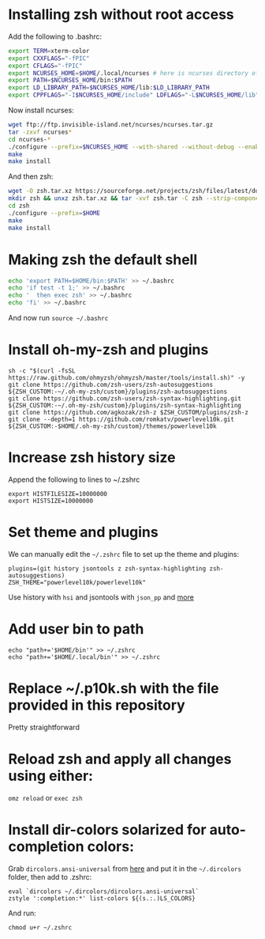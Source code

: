 # Installing zsh without root access

Add the following to .bashrc:

```bash
export TERM=xterm-color
export CXXFLAGS="-fPIC"
export CFLAGS="-fPIC"
export NCURSES_HOME=$HOME/.local/ncurses # here is ncurses directory of home directory. You can set your own path
export PATH=$NCURSES_HOME/bin:$PATH
export LD_LIBRARY_PATH=$NCURSES_HOME/lib:$LD_LIBRARY_PATH
export CPPFLAGS="-I$NCURSES_HOME/include" LDFLAGS="-L$NCURSES_HOME/lib"
```
Now install ncurses:

```bash
wget ftp://ftp.invisible-island.net/ncurses/ncurses.tar.gz
tar -zxvf ncurses*
cd ncurses-*
./configure --prefix=$NCURSES_HOME --with-shared --without-debug --enable-widec  
make
make install
```
And then zsh:

```bash
wget -O zsh.tar.xz https://sourceforge.net/projects/zsh/files/latest/download --no-check-certificate
mkdir zsh && unxz zsh.tar.xz && tar -xvf zsh.tar -C zsh --strip-components 1
cd zsh
./configure --prefix=$HOME
make
make install
```



# Making zsh the default shell

```bash
echo 'export PATH=$HOME/bin:$PATH' >> ~/.bashrc
echo 'if test -t 1;' >> ~/.bashrc
echo '  then exec zsh' >> ~/.bashrc
echo 'fi' >> ~/.bashrc
```

And now run ```source ~/.bashrc```

# Install oh-my-zsh and plugins

```
sh -c "$(curl -fsSL https://raw.github.com/ohmyzsh/ohmyzsh/master/tools/install.sh)" -y
git clone https://github.com/zsh-users/zsh-autosuggestions ${ZSH_CUSTOM:-~/.oh-my-zsh/custom}/plugins/zsh-autosuggestions
git clone https://github.com/zsh-users/zsh-syntax-highlighting.git ${ZSH_CUSTOM:-~/.oh-my-zsh/custom}/plugins/zsh-syntax-highlighting
git clone https://github.com/agkozak/zsh-z $ZSH_CUSTOM/plugins/zsh-z
git clone --depth=1 https://github.com/romkatv/powerlevel10k.git ${ZSH_CUSTOM:-$HOME/.oh-my-zsh/custom}/themes/powerlevel10k
```

# Increase zsh history size

Append the following to lines to ~/.zshrc
```
export HISTFILESIZE=10000000
export HISTSIZE=10000000
```

# Set theme and plugins

We can manually edit the ```~/.zshrc``` file to set up the theme and plugins:
```
plugins=(git history jsontools z zsh-syntax-highlighting zsh-autosuggestions)
ZSH_THEME="powerlevel10k/powerlevel10k"
```
Use history with ```hsi``` and jsontools with ```json_pp``` and [more](https://github.com/ohmyzsh/ohmyzsh/tree/master/plugins/jsontools)


# Add user bin to path
```
echo "path+='$HOME/bin'" >> ~/.zshrc
echo "path+='$HOME/.local/bin'" >> ~/.zshrc
```

# Replace ~/.p10k.sh with the file provided in this repository

Pretty straightforward


# Reload zsh and apply all changes using either:

```omz reload``` or ```exec zsh```

# Install dir-colors solarized for auto-completion colors:

Grab ```dircolors.ansi-universal``` from [here](https://github.com/seebi/dircolors-solarized) and put it in the ```~/.dircolors``` folder, then add to .zshrc:

```
eval `dircolors ~/.dircolors/dircolors.ansi-universal`
zstyle ':completion:*' list-colors ${(s.:.)LS_COLORS}
```
And run:
```
chmod u+r ~/.zshrc
```



